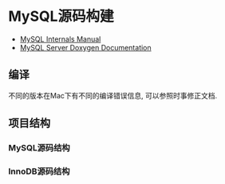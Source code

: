 # MySQL源码构建

- [MySQL Internals Manual](https://dev.mysql.com/doc/internals/en/)
- [MySQL Server Doxygen Documentation](https://dev.mysql.com/doc/dev/mysql-server/8.0.19/)

## 编译

不同的版本在Mac下有不同的编译错误信息, 可以参照时事修正文档.

## 项目结构

### MySQL源码结构



### InnoDB源码结构
